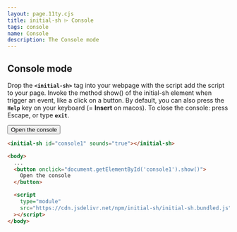 ```yaml
---
layout: page.11ty.cjs
title: initial-sh ⌲ Console
tags: console
name: Console
description: The Console mode
---
```


## Console mode

Drop the **`<initial-sh>`** tag into your webpage with the script add the script to your page.
Invoke the method show() of the initial-sh element when trigger an event, like a click on a button.
By default, you can also press the **`Help`** key on your keyboard (= **Insert** on macos).
To close the console: press Escape, or type **`exit`**.

<initial-sh id="console1" sounds></initial-sh>
<button onclick="document.getElementById('console1').show()">Open the console</button>

```html
<initial-sh id="console1" sounds="true"></initial-sh>

<body>
  ...
  <button onclick="document.getElementById('console1').show()">
    Open the console
  </button>

  <script
    type="module"
    src="https://cdn.jsdelivr.net/npm/initial-sh/initial-sh.bundled.js"
  ></script>
</body>
```
